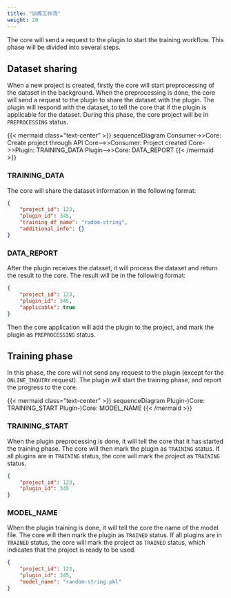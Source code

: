 ```yaml
---
title: "训练工作流"
weight: 20
---
```


The core will send a request to the plugin to start the training workflow. This phase will be divided into several steps.

## Dataset sharing

When a new project is created, firstly the core will start preprocessing of the dataset in the background. When the preprocessing is done, the core will send a request to the plugin to share the dataset with the plugin. The plugin will respond with the dataset, to tell the core that if the plugin is applicable for the dataset. During this phase, the core project will be in `PREPROCESSING` status.

{{< mermaid class="text-center" >}}
sequenceDiagram
    Consumer->>Core: Create project through API
    Core-->>Consumer: Project created
    Core->>Plugin: TRAINING_DATA
    Plugin-->>Core: DATA_REPORT
{{< /mermaid >}}

### TRAINING_DATA

The core will share the dataset information in the following format:

```json
{
    "project_id": 123,
    "plugin_id": 345,
    "training_df_name": "radom-string",
    "additional_info": {}
}
```

### DATA_REPORT

After the plugin receives the dataset, it will process the dataset and return the result to the core. The result will be in the following format:

```json
{
    "project_id": 123,
    "plugin_id": 345,
    "applicable": true
}
```

Then the core application will add the plugin to the project, and mark the plugin as `PREPROCESSING` status.


## Training phase

In this phase, the core will not send any request to the plugin (except for the `ONLINE_INQUIRY` request). The plugin will start the training phase, and report the progress to the core.

{{< mermaid class="text-center" >}}
sequenceDiagram
    Plugin-)Core: TRAINING_START
    Plugin-)Core: MODEL_NAME
{{< /mermaid >}}

### TRAINING_START

When the plugin preprocessing is done, it will tell the core that it has started the training phase. The core will then mark the plugin as `TRAINING` status. If all plugins are in `TRAINING` status, the core will mark the project as `TRAINING` status.

```json
{
    "project_id": 123,
    "plugin_id": 345
}
```

### MODEL_NAME

When the plugin training is done, it will tell the core the name of the model file. The core will then mark the plugin as `TRAINED` status. If all plugins are in `TRAINED` status, the core will mark the project as `TRAINED` status, which indicates that the project is ready to be used.

```json
{
    "project_id": 123,
    "plugin_id": 345,
    "model_name": "random-string.pkl"
}
```
